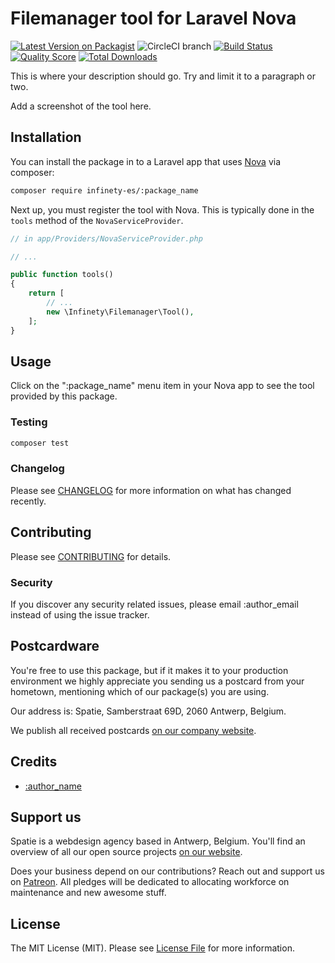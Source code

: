 # Filemanager tool for Laravel Nova

[![Latest Version on Packagist](https://img.shields.io/packagist/v/infinety-es/:package_name.svg?style=flat-square)](https://packagist.org/packages/infinety-es/:package_name)
![CircleCI branch](https://img.shields.io/circleci/project/github/infinety-es/:package_name/master.svg?style=flat-square)
[![Build Status](https://img.shields.io/travis/infinety-es/:package_name/master.svg?style=flat-square)](https://travis-ci.org/infinety-es/:package_name)
[![Quality Score](https://img.shields.io/scrutinizer/g/infinety-es/:package_name.svg?style=flat-square)](https://scrutinizer-ci.com/g/infinety-es/:package_name)
[![Total Downloads](https://img.shields.io/packagist/dt/infinety-es/:package_name.svg?style=flat-square)](https://packagist.org/packages/infinety-es/:package_name)


This is where your description should go. Try and limit it to a paragraph or two.

Add a screenshot of the tool here.

## Installation

You can install the package in to a Laravel app that uses [Nova](https://nova.laravel.com) via composer:

```bash
composer require infinety-es/:package_name
```

Next up, you must register the tool with Nova. This is typically done in the `tools` method of the `NovaServiceProvider`.

```php
// in app/Providers/NovaServiceProvider.php

// ...

public function tools()
{
    return [
        // ...
        new \Infinety\Filemanager\Tool(),
    ];
}
```

## Usage

Click on the ":package_name" menu item in your Nova app to see the tool provided by this package.

### Testing

``` bash
composer test
```

### Changelog

Please see [CHANGELOG](CHANGELOG.md) for more information on what has changed recently.

## Contributing

Please see [CONTRIBUTING](CONTRIBUTING.md) for details.

### Security

If you discover any security related issues, please email :author_email instead of using the issue tracker.

## Postcardware

You're free to use this package, but if it makes it to your production environment we highly appreciate you sending us a postcard from your hometown, mentioning which of our package(s) you are using.

Our address is: Spatie, Samberstraat 69D, 2060 Antwerp, Belgium.

We publish all received postcards [on our company website](https://spatie.be/en/opensource/postcards).

## Credits

- [:author_name](https://github.com/Krato)

## Support us

Spatie is a webdesign agency based in Antwerp, Belgium. You'll find an overview of all our open source projects [on our website](https://spatie.be/opensource).

Does your business depend on our contributions? Reach out and support us on [Patreon](https://www.patreon.com/spatie). 
All pledges will be dedicated to allocating workforce on maintenance and new awesome stuff.

## License

The MIT License (MIT). Please see [License File](LICENSE.md) for more information.
